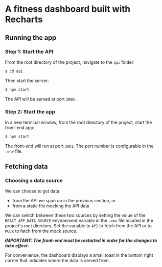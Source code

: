 # A fitness dashboard built with Recharts

## Running the app

### Step 1: Start the API

From the root directory of the project, navigate to the `api` folder:

```bash
$ cd api
```

Then start the server:

```bash
$ npm start 
```

The API will be served at port `3000`.

### Step 2: Start the app

In a new terminal window, from the root directory of the project, start the front-end app:

```bash
$ npm start
```

The front-end will run at port `3001`. The port number is configurable in the `.env` file.

## Fetching data

### Choosing a data source

We can choose to get data:
* from the API we span up in the previous section, or
* from a static file mocking the API data

We can switch between these two sources by setting the value of the `REACT_APP_DATA_SOURCE` environment variable in the `.env` file located in the project's root directory. Set the variable to `API` to fetch from the API or to `MOCK` to fetch from the mock source.

**_IMPORTANT: The front-end must be restarted in order for the changes to take effect._**

For convenience, the dashboard displays a small toast in the bottom right corner that indicates where the data is served from.